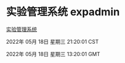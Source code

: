 # 实验管理系统 expadmin
[实验管理系统](http://59.174.27.92:56808/expadmin-782313d2-e1b1-4ea7-932e-3a55e6a1a4d0/)

2022年 05月 18日 星期三 21:20:01 CST

2022年 05月 18日 星期三 13:20:01 GMT
